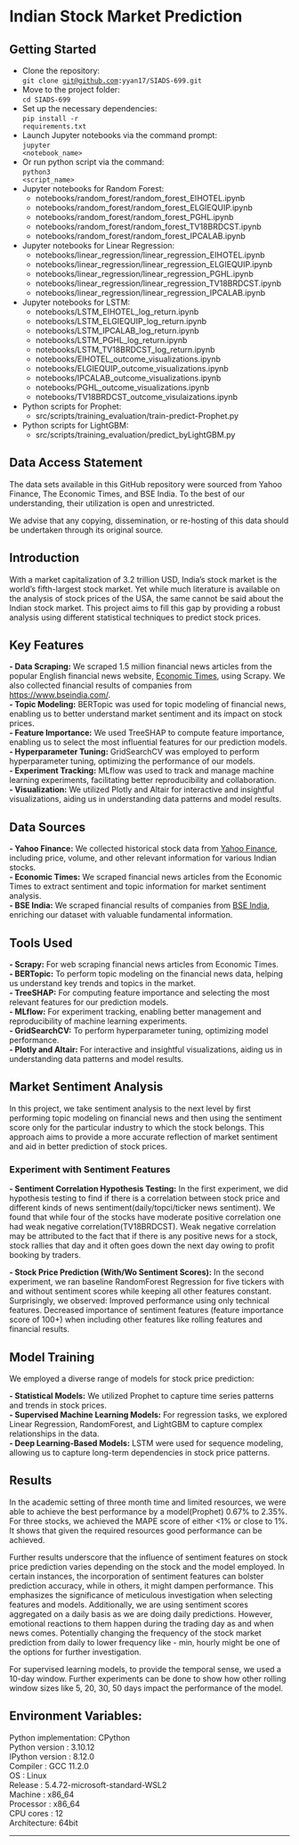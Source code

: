 # Indian Stock Market Prediction

## Getting Started

- Clone the repository: <br/>
<code>git clone git@github.com:yyan17/SIADS-699.git</code>
- Move to the project folder:<br/>
<code>cd SIADS-699</code>
- Set up the necessary dependencies:<br/>
<code>pip install -r requirements.txt</code>
- Launch Jupyter notebooks via the command prompt:<br/>
<code>jupyter <notebook_name></code>
- Or run python script via the command: <br/>
<code>python3 <script_name></code>
- Jupyter notebooks for Random Forest: <br/>
  - notebooks/random_forest/random_forest_EIHOTEL.ipynb
  - notebooks/random_forest/random_forest_ELGIEQUIP.ipynb
  - notebooks/random_forest/random_forest_PGHL.ipynb
  - notebooks/random_forest/random_forest_TV18BRDCST.ipynb
  - notebooks/random_forest/random_forest_IPCALAB.ipynb
- Jupyter notebooks for Linear Regression: <br/>
  - notebooks/linear_regression/linear_regression_EIHOTEL.ipynb
  - notebooks/linear_regression/linear_regression_ELGIEQUIP.ipynb
  - notebooks/linear_regression/linear_regression_PGHL.ipynb
  - notebooks/linear_regression/linear_regression_TV18BRDCST.ipynb
  - notebooks/linear_regression/linear_regression_IPCALAB.ipynb
- Jupyter notebooks for LSTM: <br/>
  - notebooks/LSTM_EIHOTEL_log_return.ipynb
  - notebooks/LSTM_ELGIEQUIP_log_return.ipynb
  - notebooks/LSTM_IPCALAB_log_return.ipynb
  - notebooks/LSTM_PGHL_log_return.ipynb
  - notebooks/LSTM_TV18BRDCST_log_return.ipynb
  - notebooks/EIHOTEL_outcome_visualizations.ipynb
  - notebooks/ELGIEQUIP_outcome_visualizations.ipynb
  - notebooks/IPCALAB_outcome_visualizations.ipynb
  - notebooks/PGHL_outcome_visualizations.ipynb
  - notebooks/TV18BRDCST_outcome_visulaizations.ipynb
- Python scripts for Prophet: <br/>
  - src/scripts/training_evaluation/train-predict-Prophet.py
- Python scripts for LightGBM: <br/>
  - src/scripts/training_evaluation/predict_byLightGBM.py

## Data Access Statement
The data sets available in this GitHub repository were sourced from Yahoo Finance, The Economic Times, and BSE India. To the best of our understanding, their utilization is open and unrestricted.

We advise that any copying, dissemination, or re-hosting of this data should be undertaken through its original source.
## Introduction

With a market capitalization of 3.2 trillion USD, India’s stock market is the world’s fifth-largest stock market. Yet while much literature is available on the analysis of stock prices of the USA, the same cannot be said about the Indian stock market. This project aims to fill this gap by providing a robust analysis using different statistical techniques to predict stock prices.

## Key Features

**- Data Scraping:** We scraped 1.5 million financial news articles from the popular English financial news website, [Economic Times](https://economictimes.indiatimes.com/), using Scrapy. We also collected financial results of companies from https://www.bseindia.com/.  
**- Topic Modeling:** BERTopic was used for topic modeling of financial news, enabling us to better understand market sentiment and its impact on stock prices.   
**- Feature Importance:** We used TreeSHAP to compute feature importance, enabling us to select the most influential features for our prediction models.  
**- Hyperparameter Tuning:** GridSearchCV was employed to perform hyperparameter tuning, optimizing the performance of our models.  
**- Experiment Tracking:** MLflow was used to track and manage machine learning experiments, facilitating better reproducibility and collaboration.  
**- Visualization:** We utilized Plotly and Altair for interactive and insightful visualizations, aiding us in understanding data patterns and model results.  

## Data Sources

**- Yahoo Finance:** We collected historical stock data from [Yahoo Finance](https://github.com/ranaroussi/yfinance), including price, volume, and other relevant information for various Indian stocks.  
**- Economic Times:** We scraped financial news articles from the Economic Times to extract sentiment and topic information for market sentiment analysis.  
**- BSE India:** We scraped financial results of companies from [BSE India](https://www.bseindia.com/), enriching our dataset with valuable fundamental information.  

## Tools Used

**- Scrapy:** For web scraping financial news articles from Economic Times.  
**- BERTopic:** To perform topic modeling on the financial news data, helping us understand key trends and topics in the market.  
**- TreeSHAP:** For computing feature importance and selecting the most relevant features for our prediction models.  
**- MLflow:** For experiment tracking, enabling better management and reproducibility of machine learning experiments.  
**- GridSearchCV:** To perform hyperparameter tuning, optimizing model performance.  
**- Plotly and Altair:** For interactive and insightful visualizations, aiding us in understanding data patterns and model results.  

## Market Sentiment Analysis

In this project, we take sentiment analysis to the next level by first performing topic modeling on financial news and then using the sentiment score only for the particular industry to which the stock belongs. This approach aims to provide a more accurate reflection of market sentiment and aid in better prediction of stock prices.

### Experiment with Sentiment Features 
**- Sentiment Correlation Hypothesis Testing:** In the first experiment, we did hypothesis testing to find if there is a correlation between stock price and different kinds of news sentiment(daily/topci/ticker news sentiment). 
We found that while four of the stocks have moderate positive correlation one had weak negative correlation(TV18BRDCST). Weak negative correlation may be attributed to the fact that if there is any positive news for a stock, stock rallies that day and it often goes down the next day owing to profit booking by traders.

**- Stock Price Prediction (With/Wo Sentiment Scores):** In the second experiment, we ran baseline RandomForest Regression for five tickers with and without   sentiment scores while keeping all other features constant. Surprisingly, we observed:
Improved performance using only technical features.
Decreased importance of sentiment features (feature importance score of 100+) when including other features like rolling features and financial results.  

## Model Training

We employed a diverse range of models for stock price prediction:

**- Statistical Models:** We utilized Prophet to capture time series patterns and trends in stock prices. <br/>
**- Supervised Machine Learning Models:** For regression tasks, we explored Linear Regression, RandomForest, and LightGBM to capture complex relationships in the data. <br/>
**- Deep Learning-Based Models:** LSTM were used for sequence modeling, allowing us to capture long-term dependencies in stock price patterns. <br/>

## Results

In the academic setting of three month time and limited resources, we were able to achieve the best performance by a model(Prophet) 0.67% to 2.35%. For three stocks, we achieved the MAPE score of either <1% or close to 1%. It shows that given the required resources good performance can be achieved.

Further results underscore that the influence of sentiment features on stock price prediction varies depending on the stock and the model employed. In certain instances, the incorporation of sentiment features can bolster prediction accuracy, while in others, it might dampen performance. This emphasizes the significance of meticulous investigation when selecting features and models.
Additionally, we are using sentiment scores aggregated on a daily basis as we are doing daily predictions. However, emotional reactions to them happen during the trading day as and when news comes. Potentially changing the frequency of the stock market prediction from daily to lower frequency like - min, hourly might be one of the options for further investigation.

For supervised learning models, to provide the temporal sense, we used a 10-day window. Further experiments can be done to show how other rolling window sizes like 5, 20, 30, 50 days impact the performance of the model.


## Environment Variables:
Python implementation: CPython <br/>
Python version       : 3.10.12 <br/>
IPython version      : 8.12.0 <br/>
Compiler    : GCC 11.2.0 <br/>
OS          : Linux <br/>
Release     : 5.4.72-microsoft-standard-WSL2 <br/>
Machine     : x86_64 <br/>
Processor   : x86_64 <br/>
CPU cores   : 12 <br/>
Architecture: 64bit <br/>

---
